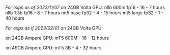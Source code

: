 *For exps as of 2022/11/07*
on 24GB Volta GPU:
nllb 600m fp16 - 16 - 7 hours
nllb 1.3b fp16 - 8 - ? hours
mt5 base fp32 - 4 - 15 hours
mt5 large fp32 - 1 - 40 hours

*For exps as if 2023/02/01*
on 24GB Volta GPU:

on 24GB Ampere GPU:
mT5 600M - 16 - 12 hours

on 49GB Ampere GPU:
mT5 3B - 4 - 32 hours
